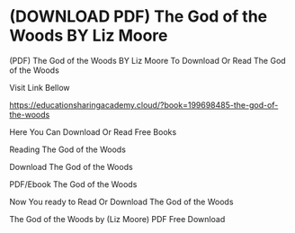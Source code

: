 # (DOWNLOAD PDF) The God of the Woods BY Liz    Moore
(PDF) The God of the Woods BY Liz    Moore
To Download Or Read The God of the Woods

Visit Link Bellow

https://educationsharingacademy.cloud/?book=199698485-the-god-of-the-woods

Here You Can Download Or Read Free Books

Reading The God of the Woods

Download The God of the Woods

PDF/Ebook The God of the Woods

Now You ready to Read Or Download The God of the Woods

The God of the Woods by (Liz    Moore) PDF Free Download
